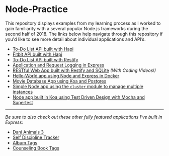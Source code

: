 # Node-Practice

This repository displays examples from my learning process as I worked to gain familiarity with a several popular Node.js frameworks during the second half of 2018. The links below help navigate through this repository if you'd like to see more detail about individual applications and API’s. 

* [To-Do List API built with Hapi](https://github.com/jhunschejones/Node-Projects/tree/master/Hapi-To-Do)
* [Fitbit API built with Hapi](https://github.com/jhunschejones/Node-Projects/tree/master/Hapi-Fitbit)
* [To-Do List API built with Restify](https://github.com/jhunschejones/Node-Projects/tree/master/Restify-To-Do)
* [Application and Request Logging in Express](https://github.com/jhunschejones/Node-Projects/tree/master/Rock-Paper-Scissors-Express)
* [RESTful Web App built with Restify and SQLite](https://github.com/jhunschejones/Node-Restify-New-Relic) *(With Coding Videos!)*
* [Hello-World app using Node and Express in Docker](https://github.com/jhunschejones/Node-Projects/tree/master/Docker-Node-Hello-World)
* [Movie Database App using Koa and Postgres](https://github.com/jhunschejones/Node-Projects/tree/master/Koa-Posgres-Movies)
* [Simple Node app using the `cluster` module to manage multiple instances](https://github.com/jhunschejones/Node-Projects/tree/master/Node-Cluster)
* [Node app built in Koa using Test Driven Design with Mocha and Supertest](https://github.com/jhunschejones/Node-Projects/tree/master/TDD-Node)

---

*Be sure to also check out these other fully featured applications I've built in Express:*
* [Dani Animals 3](https://github.com/jhunschejones/Dani-Animals-3)
* [Self Discipline Tracker](https://github.com/jhunschejones/Self-Discipline-Tracker) 
* [Album Tags](https://github.com/jhunschejones/Album-Tags)
* [Counseling Book Tags](https://github.com/jhunschejones/Counseling-Book-Tags)
